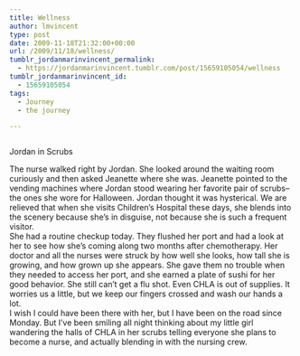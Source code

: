 ```yaml
---
title: Wellness
author: lmvincent
type: post
date: 2009-11-18T21:32:00+00:00
url: /2009/11/18/wellness/
tumblr_jordanmarinvincent_permalink:
  - https://jordanmarinvincent.tumblr.com/post/15659105054/wellness
tumblr_jordanmarinvincent_id:
  - 15659105054
tags:
  - Journey
  - the journey

---
```

<a href="https://www.flickr.com/photos/larryvincent/4116098837/" title="photo sharing" target="_blank" rel="noopener"><img src="https://farm3.static.flickr.com/2517/4116098837_dd28a814d9_m.jpg" alt="" /></a>

Jordan in Scrubs

The nurse walked right by Jordan. She looked around the waiting room curiously and then asked Jeanette where she was. Jeanette pointed to the vending machines where Jordan stood wearing her favorite pair of scrubs&ndash;the ones she wore for Halloween. Jordan thought it was hysterical. We are relieved that when she visits Children&rsquo;s Hospital these days, she blends into the scenery because she&rsquo;s in disguise, not because she is such a frequent visitor.  
She had a routine checkup today. They flushed her port and had a look at her to see how she&rsquo;s coming along two months after chemotherapy. Her doctor and all the nurses were struck by how well she looks, how tall she is growing, and how grown up she appears. She gave them no trouble when they needed to access her port, and she earned a plate of sushi for her good behavior. She still can&rsquo;t get a flu shot. Even CHLA is out of supplies. It worries us a little, but we keep our fingers crossed and wash our hands a lot.  
I wish I could have been there with her, but I have been on the road since Monday. But I&rsquo;ve been smiling all night thinking about my little girl wandering the halls of CHLA in her scrubs telling everyone she plans to become a nurse, and actually blending in with the nursing crew.

<div class="blogger-post-footer">
  <img loading="lazy" width="1" height="1" src="https://blogger.googleusercontent.com/tracker/9039099668816362935-113805878317170620?l=jordansjourney2.blogspot.com" alt="" />
</div>
